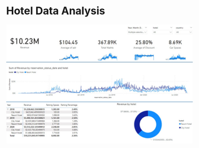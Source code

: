 # Hotel Data Analysis

![Report Screenshot](https://github.com/Gajaluxan/data-analysis-in-sql-and-powerbi-for-hotel/blob/main/Hotel%20Report.jpg)
